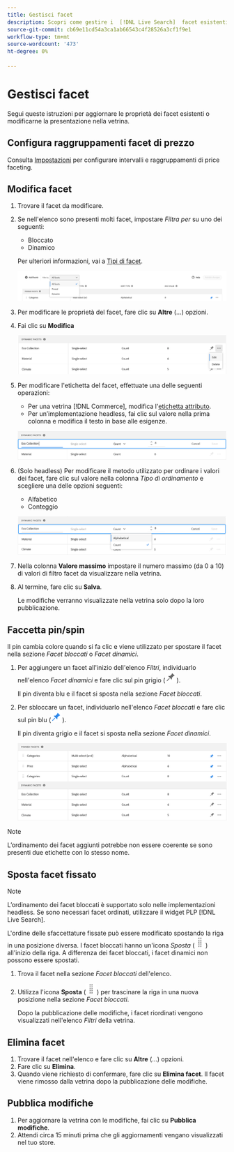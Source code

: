 ```yaml
---
title: Gestisci facet
description: Scopri come gestire i  [!DNL Live Search]  facet esistenti.
source-git-commit: cb69e11cd54a3ca1ab66543c4f28526a3cf1f9e1
workflow-type: tm+mt
source-wordcount: '473'
ht-degree: 0%

---
```


# Gestisci facet

Segui queste istruzioni per aggiornare le proprietà dei facet esistenti o modificarne la presentazione nella vetrina.

## Configura raggruppamenti facet di prezzo

Consulta [Impostazioni](settings.md) per configurare intervalli e raggruppamenti di price faceting.

## Modifica facet

1. Trovare il facet da modificare.
1. Se nell&#39;elenco sono presenti molti facet, impostare *Filtra per* su uno dei seguenti:

   * Bloccato
   * Dinamico

   Per ulteriori informazioni, vai a [Tipi di facet](facets-type.md).

   ![Facet filtro](assets/facets-filter-by-cropped.png)

1. Per modificare le proprietà del facet, fare clic su **Altre** (...) opzioni.
1. Fai clic su **Modifica**

   ![Modifica opzioni](assets/facet-edit-menu.png)

1. Per modificare l&#39;etichetta del facet, effettuate una delle seguenti operazioni:

   * Per una vetrina [!DNL Commerce], modifica l&#39;[etichetta attributo](https://experienceleague.adobe.com/docs/commerce-admin/catalog/product-attributes/product-attributes.html?lang=it).
   * Per un’implementazione headless, fai clic sul valore nella prima colonna e modifica il testo in base alle esigenze.

   ![Modifica etichetta](assets/facet-edit-label.png)

1. (Solo headless) Per modificare il metodo utilizzato per ordinare i valori dei facet, fare clic sul valore nella colonna *Tipo di ordinamento* e scegliere una delle opzioni seguenti:

   * Alfabetico
   * Conteggio

   ![Modifica conteggio](assets/facets-edit-count.png)

1. Nella colonna **Valore massimo** impostare il numero massimo (da 0 a 10) di valori di filtro facet da visualizzare nella vetrina.
1. Al termine, fare clic su **Salva**.

   Le modifiche verranno visualizzate nella vetrina solo dopo la loro pubblicazione.

## Faccetta pin/spin

Il pin cambia colore quando si fa clic e viene utilizzato per spostare il facet nella sezione *Facet bloccati* o *Facet dinamici*.

1. Per aggiungere un facet all&#39;inizio dell&#39;elenco *Filtri*, individuarlo nell&#39;elenco *Facet dinamici* e fare clic sul pin grigio (![Selettore pin](assets/btn-pin-gray.png)).

   Il pin diventa blu e il facet si sposta nella sezione *Facet bloccati*.

1. Per sbloccare un facet, individuarlo nell&#39;elenco *Facet bloccati* e fare clic sul pin blu (![Selettore pin](assets/btn-pin-blue.png)).

   Il pin diventa grigio e il facet si sposta nella sezione *Facet dinamici*.

   ![Facet bloccati e dinamici](assets/facets-pinned-unpinned.png)

>[!NOTE]
>
>L’ordinamento dei facet aggiunti potrebbe non essere coerente se sono presenti due etichette con lo stesso nome.

## Sposta facet fissato

>[!NOTE]
>
>L’ordinamento dei facet bloccati è supportato solo nelle implementazioni headless. Se sono necessari facet ordinati, utilizzare il widget PLP [!DNL Live Search].

L&#39;ordine delle sfaccettature fissate può essere modificato spostando la riga in una posizione diversa. I facet bloccati hanno un&#39;icona *Sposta* (![Sposta selettore](assets/btn-move.png)) all&#39;inizio della riga. A differenza dei facet bloccati, i facet dinamici non possono essere spostati.

1. Trova il facet nella sezione *Facet bloccati* dell&#39;elenco.
1. Utilizza l&#39;icona **Sposta** (![Sposta selettore](assets/btn-move.png)) per trascinare la riga in una nuova posizione nella sezione *Facet bloccati*.

   Dopo la pubblicazione delle modifiche, i facet riordinati vengono visualizzati nell&#39;elenco *Filtri* della vetrina.

## Elimina facet

1. Trovare il facet nell&#39;elenco e fare clic su **Altre** (...) opzioni.
1. Fare clic su **Elimina**.
1. Quando viene richiesto di confermare, fare clic su **Elimina facet**.
Il facet viene rimosso dalla vetrina dopo la pubblicazione delle modifiche.

## Pubblica modifiche

1. Per aggiornare la vetrina con le modifiche, fai clic su **Pubblica modifiche**.
1. Attendi circa 15 minuti prima che gli aggiornamenti vengano visualizzati nel tuo store.
